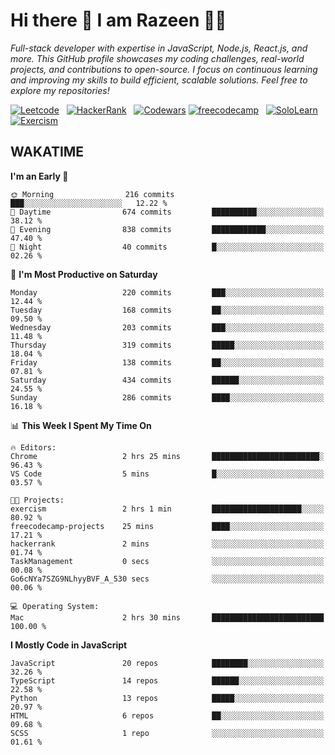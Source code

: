 # Hi there 👋 I am Razeen 👩‍💻

*Full-stack developer with expertise in JavaScript, Node.js, React.js, and more. This GitHub profile showcases my coding challenges, real-world projects, and contributions to open-source. I focus on continuous learning and improving my skills to build efficient, scalable solutions. Feel free to explore my repositories!*

[![Leetcode](https://img.shields.io/badge/-LeetCode-FFA116?style=for-the-badge&logo=LeetCode&logoColor=black)](https://leetcode.com/razeenshaikh/)&nbsp;&nbsp;
[![HackerRank](https://img.shields.io/badge/-Hackerrank-2EC866?style=for-the-badge&logo=HackerRank&logoColor=white)](https://www.hackerrank.com/profile/razeen_m_shaikh)&nbsp;&nbsp;
[![Codewars](https://img.shields.io/badge/Codewars-B1361E?style=for-the-badge&logo=Codewars&logoColor=white)](https://www.codewars.com/users/razeen_shaikh)
[![freecodecamp](https://img.shields.io/badge/freecodecamp-27273D?style=for-the-badge&logo=freecodecamp&logoColor=white)](https://www.freecodecamp.org/razeen)&nbsp;&nbsp;
[![SoloLearn](https://img.shields.io/badge/-Sololearn-3a464b?style=for-the-badge&logo=Sololearn&logoColor=white)](https://www.sololearn.com/en/profile/30940776)&nbsp;&nbsp;
[![Exercism](https://img.shields.io/badge/Exercism-009CAB?style=for-the-badge&logo=exercism&logoColor=white)](https://exercism.org/profiles/Razeen-Shaikh)

## WAKATIME

<!--START_SECTION:waka-->
**I'm an Early 🐤** 

```text
🌞 Morning                216 commits         ███░░░░░░░░░░░░░░░░░░░░░░   12.22 % 
🌆 Daytime                674 commits         ██████████░░░░░░░░░░░░░░░   38.12 % 
🌃 Evening                838 commits         ████████████░░░░░░░░░░░░░   47.40 % 
🌙 Night                  40 commits          █░░░░░░░░░░░░░░░░░░░░░░░░   02.26 % 
```
📅 **I'm Most Productive on Saturday** 

```text
Monday                   220 commits         ███░░░░░░░░░░░░░░░░░░░░░░   12.44 % 
Tuesday                  168 commits         ██░░░░░░░░░░░░░░░░░░░░░░░   09.50 % 
Wednesday                203 commits         ███░░░░░░░░░░░░░░░░░░░░░░   11.48 % 
Thursday                 319 commits         █████░░░░░░░░░░░░░░░░░░░░   18.04 % 
Friday                   138 commits         ██░░░░░░░░░░░░░░░░░░░░░░░   07.81 % 
Saturday                 434 commits         ██████░░░░░░░░░░░░░░░░░░░   24.55 % 
Sunday                   286 commits         ████░░░░░░░░░░░░░░░░░░░░░   16.18 % 
```


📊 **This Week I Spent My Time On** 

```text
🔥 Editors: 
Chrome                   2 hrs 25 mins       ████████████████████████░   96.43 % 
VS Code                  5 mins              █░░░░░░░░░░░░░░░░░░░░░░░░   03.57 % 

🐱‍💻 Projects: 
exercism                 2 hrs 1 min         ████████████████████░░░░░   80.92 % 
freecodecamp-projects    25 mins             ████░░░░░░░░░░░░░░░░░░░░░   17.21 % 
hackerrank               2 mins              ░░░░░░░░░░░░░░░░░░░░░░░░░   01.74 % 
TaskManagement           0 secs              ░░░░░░░░░░░░░░░░░░░░░░░░░   00.08 % 
Go6cNYa7SZG9NLhyyBVF_A_530 secs              ░░░░░░░░░░░░░░░░░░░░░░░░░   00.06 % 

💻 Operating System: 
Mac                      2 hrs 30 mins       █████████████████████████   100.00 % 
```

**I Mostly Code in JavaScript** 

```text
JavaScript               20 repos            ████████░░░░░░░░░░░░░░░░░   32.26 % 
TypeScript               14 repos            ██████░░░░░░░░░░░░░░░░░░░   22.58 % 
Python                   13 repos            █████░░░░░░░░░░░░░░░░░░░░   20.97 % 
HTML                     6 repos             ██░░░░░░░░░░░░░░░░░░░░░░░   09.68 % 
SCSS                     1 repo              ░░░░░░░░░░░░░░░░░░░░░░░░░   01.61 % 
```




<!--END_SECTION:waka-->
